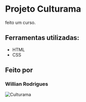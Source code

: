 # Projeto Culturama

feito um curso.

## Ferramentas utilizadas:
* HTML
* CSS

## Feito por
### Willian Rodrigues

![Culturama](https://github.com/WilRocha97/Meu-site/blob/b407af7c14f23a0e24cb11db94b6c0b93e79911b/Portfolio/assets/Culturama.png)
